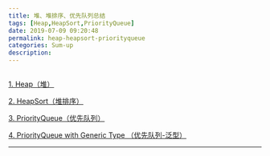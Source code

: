 ```yaml
---
title: 堆、堆排序、优先队列总结
tags: [Heap,HeapSort,PriorityQueue]
date: 2019-07-09 09:20:48
permalink: heap-heapsort-priorityqueue
categories: Sum-up
description:
---
```

<p class="description"></p>


<!-- more -->

##  
[1. Heap（堆）](https://blogs.rhsphere.com/leetcode/2019/07/08/heap.html)

[2. HeapSort（堆排序）](https://blogs.rhsphere.com/leetcode/2019/04/01/heapsort-easy.html)

[3. PriorityQueue（优先队列）](https://blogs.rhsphere.com/leetcode/2019/07/08/priority-queue.html)

[4. PriorityQueue with Generic Type （优先队列-泛型）](https://blogs.rhsphere.com/leetcode/2019/03/06/stack-queue-priorityQueue.html)

<hr />